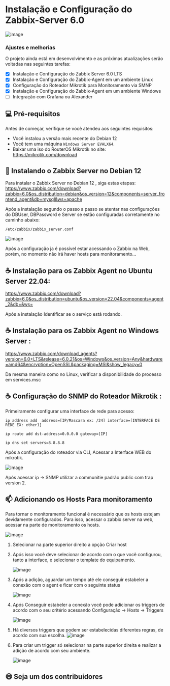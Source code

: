 # Instalação e Configuração do Zabbix-Server 6.0

![image](https://github.com/edunando/Cen-rio-Zabbix-Configura-o-e-instala-o/assets/88983626/7aa75a9a-de59-4ef3-9ce4-e161c09e1bad)


### Ajustes e melhorias

O projeto ainda está em desenvolvimento e as próximas atualizações serão voltadas nas seguintes tarefas:

- [x] Instalação e Configuração do Zabbix Server 6.0 LTS
- [x] Instalação e Configuração do Zabbix-Agent em um ambiente Linux
- [x] Configuração do Roteador Mikrotik para Monitoramento via SMNP
- [x] Instalação e Configuração do Zabbix-Agent em um ambiente Windows
- [ ] Integração com Grafana ou Alexander

## 💻 Pré-requisitos

Antes de começar, verifique se você atendeu aos seguintes requisitos:

* Você instalou a versão mais recente do Debian 12 
* Você tem uma máquina `Windows Server EVALX64`.
* Baixar uma iso do RouterOS Mikrotik no site: https://mikrotik.com/download

## 🚀 Instalando o Zabbix Server no Debian 12

Para instalar o Zabbix Server no Debian 12 , siga estas etapas: https://www.zabbix.com/download?zabbix=6.0&os_distribution=debian&os_version=12&components=server_frontend_agent&db=mysql&ws=apache

Após a instalação segundo o passo a passo se atentar nas configurações do DBUser, DBPassword e Server se estão configuradas corretamente no caminho abaixo:

```
/etc/zabbix/zabbix_server.conf
```
![image](https://github.com/edunando/Cen-rio-Zabbix-Configura-o-e-instala-o/assets/88983626/4baa8be1-c1b3-4813-bd4d-e73c7554b784)

Após a configuração ja é possível estar acessando o Zabbix na Web, porém, no momento não irá haver hosts para monitoramento...

## ☕ Instalação para os Zabbix Agent no Ubuntu Server 22.04:

https://www.zabbix.com/download?zabbix=6.0&os_distribution=ubuntu&os_version=22.04&components=agent_2&db=&ws=

Após a instalação Identificar se o serviço está rodando.

## ☕ Instalação para os Zabbix Agent no Windows Server :

https://www.zabbix.com/download_agents?version=6.0+LTS&release=6.0.21&os=Windows&os_version=Any&hardware=amd64&encryption=OpenSSL&packaging=MSI&show_legacy=0

Da mesma maneira como no Linux, verificar a disponibilidade do processo em services.msc

## ☕ Configuração do SNMP do Roteador Mikrotik :

Primeiramente configurar uma interface de rede para acesso:

```
ip address add  address=[IP/Mascara ex: /24] interface=[INTERFACE DE REDE EX: ether1]
```
```
ip route add dst-address=0.0.0.0 gateway=[IP]
```
```
ip dns set servers=8.8.8.8
```
Após a configuração do roteador via CLI, Acessar a Interface WEB do mikrotik.

![image](https://github.com/edunando/Cen-rio-Zabbix-Configura-o-e-instala-o/assets/88983626/c49c3209-8fd2-4a98-b5ab-064d23357e8a)

Após acessar ip -> SNMP utilizar a communitie padrão public com trap version 2.


## 📫 Adicionando os Hosts Para monitoramento

Para tornar o monitoramento funcional é necessário que os hosts estejam devidamente configurados. Para isso, acessar o zabbix server na web, acessar na parte de monitoramento os hosts.

![image](https://github.com/edunando/Cen-rio-Zabbix-Configura-o-e-instala-o/assets/88983626/710ae93d-f2cc-4722-b885-f568daf0d13a)

1. Selecionar na parte superior direito a opção Criar host
   
2. Após isso você deve selecionar de acordo com o que você configurou, tanto a interface, e selecionar o template do equipamento.
   
   ![image](https://github.com/edunando/Cen-rio-Zabbix-Configura-o-e-instala-o/assets/88983626/8171a427-08ad-46b5-b695-7cb1412f3d8d)

3. Após a adição, aguardar um tempo até ele conseguir estabeler a conexão com o agent e ficar com o seguinte status
   
   ![image](https://github.com/edunando/Cen-rio-Zabbix-Configura-o-e-instala-o/assets/88983626/fa7121d4-e3d5-4d77-950c-62b50cb910cd)

4. Após Conseguir estabeler a conexão você pode adicionar os triggers de acordo com o seu critério acessando Configuração -> Hosts -> Triggers
   
   ![image](https://github.com/edunando/Cen-rio-Zabbix-Configura-o-e-instala-o/assets/88983626/d6bacd94-b3c2-4009-98e4-e867b6dcb3c1)

5. Há diversos triggers que podem ser estabelecidas diferentes regras, de acordo com sua escolha.
   ![image](https://github.com/edunando/Cen-rio-Zabbix-Configura-o-e-instala-o/assets/88983626/3d692bd1-9760-447c-b3c8-0ea0a0972ad5)

6. Para criar um trigger só selecionar na parte superior direita e realizar a adição de acordo com seu ambiente.

   ![image](https://github.com/edunando/Cen-rio-Zabbix-Configura-o-e-instala-o/assets/88983626/9cc00d24-3653-41fb-a6c0-9bfd52d8041f)

## 😄 Seja um dos contribuidores
